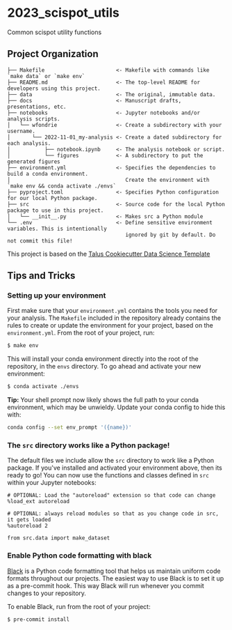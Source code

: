 # 2023_scispot_utils

Common scispot utility functions

## Project Organization

```
├── Makefile                       <- Makefile with commands like `make data` or `make env`
├── README.md                      <- The top-level README for developers using this project.
├── data                           <- The original, immutable data.
├── docs                           <- Manuscript drafts, presentations, etc.
├── notebooks                      <- Jupyter notebooks and/or analysis scripts. 
│   └── wfondrie                   <- Create a subdirectory with your username.
│       └── 2022-11-01_my-analysis <- Create a dated subdirectory for each analysis.
│           ├── notebook.ipynb     <- The analysis notebook or script.
│           └── figures            <- A subdirectory to put the generated figures
├── environment.yml                <- Specifies the dependencies to build a conda environment.
│                                     Create the environment with `make env && conda activate ./envs`
├── pyproject.toml                 <- Specifies Python configuration for our local Python package.
├── src                            <- Source code for the local Python package to use in this project.
│   └── __init__.py                <- Makes src a Python module
└── .env                           <- Define sensitive environment variables. This is intentionally 
                                      ignored by git by default. Do not commit this file!
```

This project is based on the [Talus Cookiecutter Data Science
Template](https://github.com/TalusBio/cookiecutter-data-science)

## Tips and Tricks

### Setting up your environment

First make sure that your `environment.yml` contains the tools you need for
your analysis. The `Makefile` included in the repository already contains
the rules to create or update the environment for your project, based on 
the `environment.yml`. From the root of your project, run:

``` bash
$ make env
```

This will install your conda environment directly into the root of the
repository, in the `envs` directory. To go ahead and activate your new
environment:

``` bash
$ conda activate ./envs
```

**Tip:** Your shell prompt now likely shows the full path to your conda
environment, which may be unwieldy. Update your conda config to hide this with:

``` bash
conda config --set env_prompt '({name})'
```

### The `src` directory works like a Python package!

The default files we include allow the `src` directory to work like a Python
package. If you've installed and activated your environment above, then its
ready to go! You can now use the functions and classes defined in `src` within
your Jupyter notebooks:

``` jupyter-notebook
# OPTIONAL: Load the "autoreload" extension so that code can change
%load_ext autoreload

# OPTIONAL: always reload modules so that as you change code in src, it gets loaded
%autoreload 2

from src.data import make_dataset
```

### Enable Python code formatting with black

[Black](https://black.readthedocs.io/en/stable/) is a Python code formatting
tool that helps us maintain uniform code formats throughout our projects.
The easiest way to use Black is to set it up as a pre-commit hook. This way
Black will run whenever you commit changes to your repository.

To enable Black, run from the root of your project:

``` bash
$ pre-commit install
```
